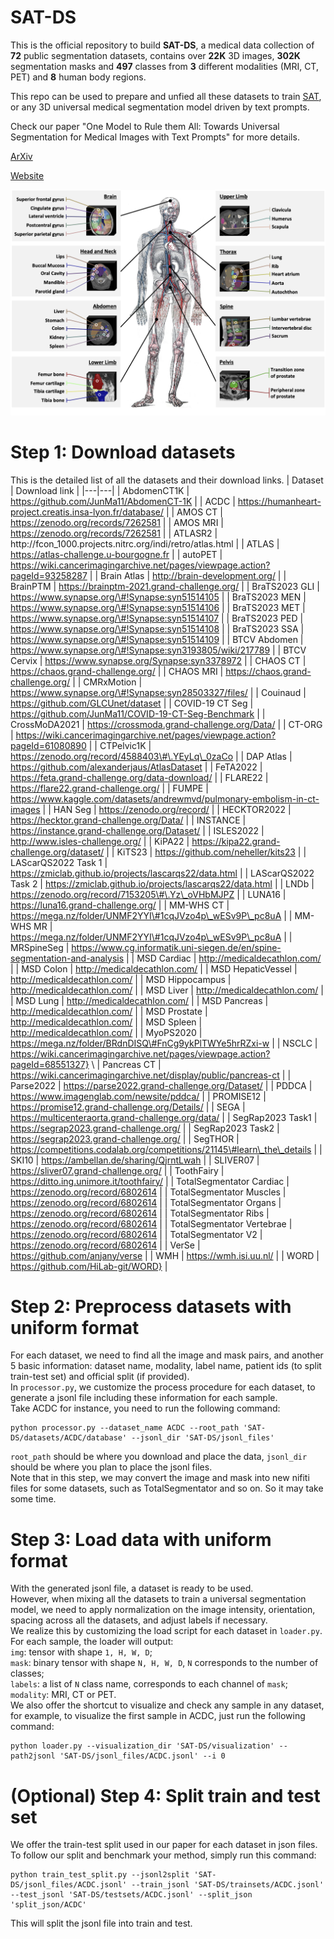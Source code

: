 # SAT-DS

This is the official repository to build **SAT-DS**, a medical data collection of **72** public segmentation datasets, contains over **22K** 3D images, **302K** segmentation masks and **497** classes from **3** different modalities (MRI, CT, PET) and **8** human body regions.

This repo can be used to prepare and unfied all these datasets to train [SAT](https://github.com/zhaoziheng/SAT), or any 3D universal medical segmentation model driven by text prompts.

Check our paper "One Model to Rule them All: Towards Universal Segmentation for Medical Images with Text Prompts" for more details.

[ArXiv](https://arxiv.org/abs/2312.17183)

[Website](https://zhaoziheng.github.io/SAT/)

![Example Figure](figures/wholebody_demonstration.png)

# Step 1: Download datasets
This is the detailed list of all the datasets and their download links.
| Dataset | Download link |
|---|---|
| AbdomenCT1K | https://github.com/JunMa11/AbdomenCT-1K |
| ACDC | https://humanheart-project.creatis.insa-lyon.fr/database/ |
| AMOS CT | https://zenodo.org/records/7262581 |
| AMOS MRI | https://zenodo.org/records/7262581 |
| ATLASR2 | http://fcon\_1000.projects.nitrc.org/indi/retro/atlas.html |
| ATLAS | https://atlas-challenge.u-bourgogne.fr |
| autoPET | https://wiki.cancerimagingarchive.net/pages/viewpage.action?pageId=93258287 |
| Brain Atlas | http://brain-development.org/ |
| BrainPTM | https://brainptm-2021.grand-challenge.org/ |
| BraTS2023 GLI | https://www.synapse.org/\#!Synapse:syn51514105 |
| BraTS2023 MEN | https://www.synapse.org/\#!Synapse:syn51514106 |
| BraTS2023 MET | https://www.synapse.org/\#!Synapse:syn51514107 |
| BraTS2023 PED | https://www.synapse.org/\#!Synapse:syn51514108 |
| BraTS2023 SSA | https://www.synapse.org/\#!Synapse:syn51514109 |
| BTCV Abdomen | https://www.synapse.org/\#!Synapse:syn3193805/wiki/217789 |
| BTCV Cervix | https://www.synapse.org/Synapse:syn3378972 |
| CHAOS CT | https://chaos.grand-challenge.org/ |
| CHAOS MRI | https://chaos.grand-challenge.org/ |
| CMRxMotion | https://www.synapse.org/\#!Synapse:syn28503327/files/ |
| Couinaud | https://github.com/GLCUnet/dataset |
| COVID-19 CT Seg | https://github.com/JunMa11/COVID-19-CT-Seg-Benchmark |
| CrossMoDA2021 | https://crossmoda.grand-challenge.org/Data/ |
| CT-ORG | https://wiki.cancerimagingarchive.net/pages/viewpage.action?pageId=61080890 |
| CTPelvic1K | https://zenodo.org/record/4588403\#\.YEyLq\_0zaCo |
| DAP Atlas | https://github.com/alexanderjaus/AtlasDataset |
| FeTA2022 | https://feta.grand-challenge.org/data-download/ |
| FLARE22 | https://flare22.grand-challenge.org/ |
| FUMPE | https://www.kaggle.com/datasets/andrewmvd/pulmonary-embolism-in-ct-images |
| HAN Seg | https://zenodo.org/record/ |
| HECKTOR2022 | https://hecktor.grand-challenge.org/Data/ |
| INSTANCE | https://instance.grand-challenge.org/Dataset/ |
| ISLES2022 | http://www.isles-challenge.org/ |
| KiPA22 | https://kipa22.grand-challenge.org/dataset/ |
| KiTS23 | https://github.com/neheller/kits23 |
| LAScarQS2022 Task 1 | https://zmiclab.github.io/projects/lascarqs22/data.html |
| LAScarQS2022 Task 2 | https://zmiclab.github.io/projects/lascarqs22/data.html |
| LNDb | https://zenodo.org/record/7153205\#\.Yz\_oVHbMJPZ |
| LUNA16 | https://luna16.grand-challenge.org/ |
| MM-WHS CT | https://mega.nz/folder/UNMF2YYI\#1cqJVzo4p\_wESv9P\_pc8uA |
| MM-WHS MR | https://mega.nz/folder/UNMF2YYI\#1cqJVzo4p\_wESv9P\_pc8uA |
| MRSpineSeg | https://www.cg.informatik.uni-siegen.de/en/spine-segmentation-and-analysis |
| MSD Cardiac | http://medicaldecathlon.com/ |
| MSD Colon | http://medicaldecathlon.com/ |
| MSD HepaticVessel | http://medicaldecathlon.com/ |
| MSD Hippocampus | http://medicaldecathlon.com/ |
| MSD Liver | http://medicaldecathlon.com/ |
| MSD Lung | http://medicaldecathlon.com/ |
| MSD Pancreas | http://medicaldecathlon.com/ |
| MSD Prostate | http://medicaldecathlon.com/ |
| MSD Spleen | http://medicaldecathlon.com/ |
| MyoPS2020 | https://mega.nz/folder/BRdnDISQ\#FnCg9ykPlTWYe5hrRZxi-w |
| NSCLC | https://wiki.cancerimagingarchive.net/pages/viewpage.action?pageId=68551327} \\
| Pancreas CT | https://wiki.cancerimagingarchive.net/display/public/pancreas-ct |
| Parse2022 | https://parse2022.grand-challenge.org/Dataset/ |
| PDDCA | https://www.imagenglab.com/newsite/pddca/ |
| PROMISE12 | https://promise12.grand-challenge.org/Details/ |
| SEGA | https://multicenteraorta.grand-challenge.org/data/ |
| SegRap2023 Task1 | https://segrap2023.grand-challenge.org/ |
| SegRap2023 Task2 | https://segrap2023.grand-challenge.org/ |
| SegTHOR | https://competitions.codalab.org/competitions/21145\#learn\_the\_details |
| SKI10 | https://ambellan.de/sharing/QjrntLwah |
| SLIVER07 | https://sliver07.grand-challenge.org/ |
| ToothFairy | https://ditto.ing.unimore.it/toothfairy/ |
| TotalSegmentator Cardiac | https://zenodo.org/record/6802614 |
| TotalSegmentator Muscles | https://zenodo.org/record/6802614 |
| TotalSegmentator Organs | https://zenodo.org/record/6802614 |
| TotalSegmentator Ribs | https://zenodo.org/record/6802614 |
| TotalSegmentator Vertebrae | https://zenodo.org/record/6802614 |
| TotalSegmentator V2 | https://zenodo.org/record/6802614 |
| VerSe | https://github.com/anjany/verse |
| WMH | https://wmh.isi.uu.nl/ |
| WORD | https://github.com/HiLab-git/WORD} |

# Step 2: Preprocess datasets with uniform format
For each dataset, we need to find all the image and mask pairs, and another 5 basic information: dataset name, modality, label name, patient ids (to split train-test set) and official split (if provided). \
In `processor.py`, we customize the process procedure for each dataset, to generate a jsonl file including these information for each sample. \
Take ACDC for instance, you need to run the following command:
```
python processor.py --dataset_name ACDC --root_path 'SAT-DS/datasets/ACDC/database' --jsonl_dir 'SAT-DS/jsonl_files'
```
`root_path` should be where you download and place the data, `jsonl_dir` should be where you plan to place the jsonl files. \
Note that in this step, we may convert the image and mask into new nifiti files for some datasets, such as TotalSegmentator and so on. So it may take some time.

# Step 3: Load data with uniform format
With the generated jsonl file, a dataset is ready to be used. \
However, when mixing all the datasets to train a universal segmentation model, we need to apply normalization on the image intensity, orientation, spacing across all the datasets, and adjust labels if necessary. \
We realize this by customizing the load script for each dataset in `loader.py`. For each sample, the loader will output: \
`img`: tensor with shape `1, H, W, D`; \
`mask`: binary tensor with shape `N, H, W, D`, `N` corresponds to the number of classes; \
`labels`: a list of `N` class name, corresponds to each channel of `mask`; \
`modality`: MRI, CT or PET. \
We also offer the shortcut to visualize and check any sample in any dataset, for example, to visualize the first sample in ACDC, just run the following command:
```
python loader.py --visualization_dir 'SAT-DS/visualization' --path2jsonl 'SAT-DS/jsonl_files/ACDC.jsonl' --i 0
```

# (Optional) Step 4: Split train and test set
We offer the train-test split used in our paper for each dataset in json files. To follow our split and benchmark your method, simply run this command:
```
python train_test_split.py --jsonl2split 'SAT-DS/jsonl_files/ACDC.jsonl' --train_jsonl 'SAT-DS/trainsets/ACDC.jsonl' --test_jsonl 'SAT-DS/testsets/ACDC.jsonl' --split_json 'split_json/ACDC'
```
This will split the jsonl file into train and test.
